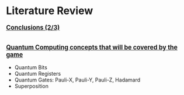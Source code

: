 # Literature Review
<p class='slide-subtitle'>Conclusions (2/3)</p>

<div class='section-wrapper'>
  <div class='text-wrapper'>
    <p>Quantum Computing concepts that will be covered by the game</p>
    <ul>
      <li>Quantum Bits</li>
      <li>Quantum Registers</li>
      <li>Quantum Gates: Pauli-X, Pauli-Y, Pauli-Z, Hadamard</li>
      <li>Superposition</li>
    </ul>
  </div>
</div>

<style>
  p {
    font-weight: bold;
    font-size: larger;
    text-decoration: underline;
  }

  .section-wrapper {
    display: flex;
    flex-direction: row;
    justify-content: start;
  }
</style>
